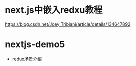 
# next.js中嵌入redxu教程
https://blog.csdn.net/Joey_Tribiani/article/details/134647892






# nextjs-demo5 
- redux场景介绍